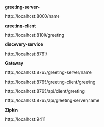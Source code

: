 
**greeting-server-**

http://localhost:8000/name

**greeting-client**  

http://localhost:8100/greeting

**discovery-service**

http://localhost:8761/

**Gateway**

http://localhost:8765/greeting-server/name

http://localhost:8765/greeting-client/greeting

http://localhost:8765/api/client/greeting

http://localhost:8765/api/greeting-server/name

**Zipkin**

http://localhost:9411
